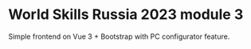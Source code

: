 # World Skills Russia 2023 module 3

Simple frontend on Vue 3 + Bootstrap with PC configurator feature.